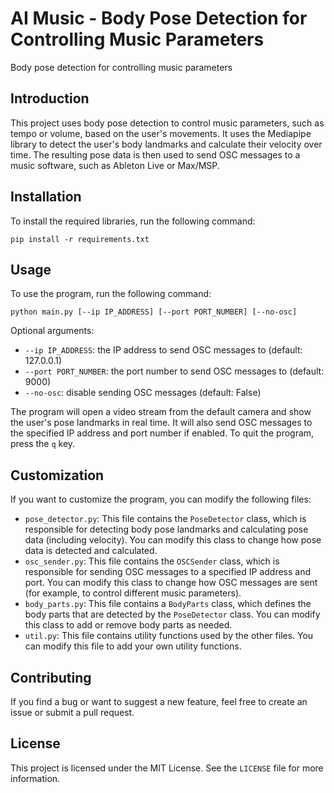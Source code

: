 # AI Music - Body Pose Detection for Controlling Music Parameters

Body pose detection for controlling music parameters

## Introduction

This project uses body pose detection to control music parameters, such as tempo or volume, based on the user's movements. It uses the Mediapipe library to detect the user's body landmarks and calculate their velocity over time. The resulting pose data is then used to send OSC messages to a music software, such as Ableton Live or Max/MSP.

## Installation

To install the required libraries, run the following command:

`pip install -r requirements.txt`

## Usage

To use the program, run the following command:

`python main.py [--ip IP_ADDRESS] [--port PORT_NUMBER] [--no-osc]`

Optional arguments:

-   `--ip IP_ADDRESS`: the IP address to send OSC messages to (default: 127.0.0.1)
-   `--port PORT_NUMBER`: the port number to send OSC messages to (default: 9000)
-   `--no-osc`: disable sending OSC messages (default: False)

The program will open a video stream from the default camera and show the user's pose landmarks in real time. It will also send OSC messages to the specified IP address and port number if enabled. To quit the program, press the `q` key.

## Customization

If you want to customize the program, you can modify the following files:

-   `pose_detector.py`: This file contains the `PoseDetector` class, which is responsible for detecting body pose landmarks and calculating pose data (including velocity). You can modify this class to change how pose data is detected and calculated.
-   `osc_sender.py`: This file contains the `OSCSender` class, which is responsible for sending OSC messages to a specified IP address and port. You can modify this class to change how OSC messages are sent (for example, to control different music parameters).
-   `body_parts.py`: This file contains a `BodyParts` class, which defines the body parts that are detected by the `PoseDetector` class. You can modify this class to add or remove body parts as needed.
-   `util.py`: This file contains utility functions used by the other files. You can modify this file to add your own utility functions.

## Contributing

If you find a bug or want to suggest a new feature, feel free to create an issue or submit a pull request.

## License

This project is licensed under the MIT License. See the `LICENSE` file for more information.